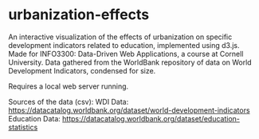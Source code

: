 # urbanization-effects
An interactive visualization of the effects of urbanization on specific development indicators related to education, implemented using d3.js. Made for INFO3300: Data-Driven Web Applications, a course at Cornell University.
Data gathered from the WorldBank repository of data on World Development Indicators, condensed for size.

Requires a local web server running.

Sources of the data (csv):
WDI Data: https://datacatalog.worldbank.org/dataset/world-development-indicators
Education Data: https://datacatalog.worldbank.org/dataset/education-statistics
